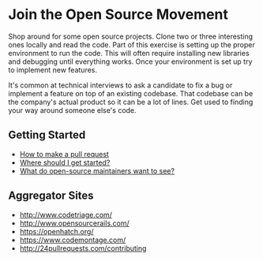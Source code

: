 # Join the Open Source Movement

Shop around for some open source projects. Clone two or three interesting ones locally and read the code. Part of this exercise is setting up the proper environment to run the code. This will often require installing new libraries and debugging until everything works. Once your environment is set up try to implement new features.    

It's common at technical interviews to ask a candidate to fix a bug or implement a feature on top of an existing codebase. That codebase can be the company's actual product so it can be a lot of lines. Get used to finding your way around someone else's code.    

## Getting Started

* [How to make a pull request](https://help.github.com/articles/using-pull-requests/)
* [Where should I get started?](https://akrabat.com/the-beginners-guide-to-contributing-to-a-github-project/)
* [What do open-source maintainers want to see?](https://lornajane.net/posts/2015/code-reviews-before-you-even-run-the-code)


## Aggregator Sites

* http://www.codetriage.com/
* http://www.opensourcerails.com/
* https://openhatch.org/
* https://www.codemontage.com/
* http://24pullrequests.com/contributing
